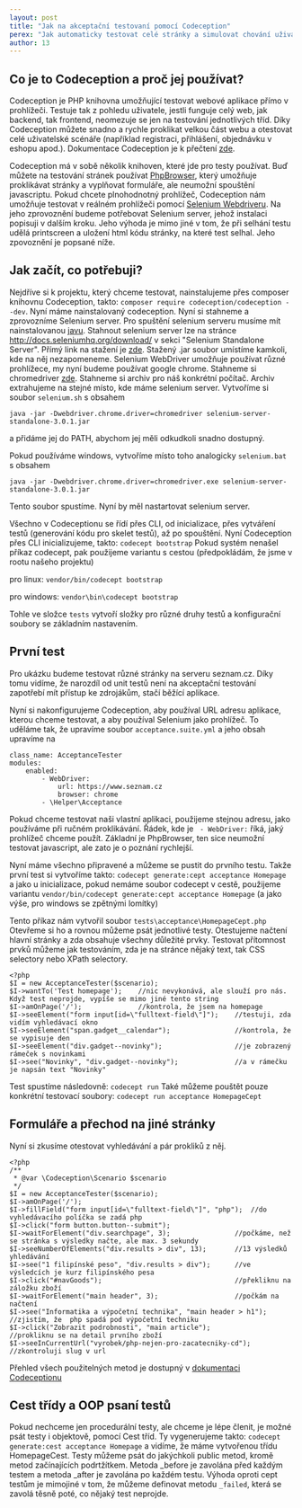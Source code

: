 ```yaml
---
layout: post
title: "Jak na akceptační testovaní pomocí Codeception"
perex: "Jak automaticky testovat celé stránky a simulovat chování uživatele na webu pomocí Codeception"
author: 13
---
```


## Co je to Codeception a proč jej používat?

Codeception je PHP knihovna umožňující testovat webové aplikace přímo v prohlížeči. Testuje tak z pohledu uživatele, 
jestli funguje celý web, jak backend, tak frontend, neomezuje se jen na testování jednotlivých tříd. Díky Codeception 
můžete snadno a rychle proklikat velkou část webu a otestovat celé uživatelské scénáře 
(například registraci, přihlášení, objednávku v eshopu apod.).
Dokumentace Codeception je k přečtení [zde](http://codeception.com/quickstart).

Codeception má v sobě několik knihoven, které jde pro testy používat. 
Buď můžete na testování stránek používat 
[PhpBrowser](http://codeception.com/docs-2.0/04-AcceptanceTests#PHP-Browser), který umožňuje proklikávat stránky a 
vyplňovat formuláře, ale neumožní spouštění javascriptu. 
Pokud chcete plnohodnotný prohlížeč, Codeception nám umožňuje testovat v reálném prohlížeči pomocí 
[Selenium Webdriveru](http://codeception.com/docs-2.0/04-AcceptanceTests#Selenium-WebDriver). 
Na jeho zprovoznění budeme potřebovat Selenium server, jehož instalaci popisuji v dalším kroku.
Jeho výhoda je mimo jiné v tom, že při selhání testu udělá printscreen a uložení html kódu stránky, na které test selhal. 
Jeho zpovoznění je popsané níže.

## Jak začít, co potřebuji?

Nejdříve si k projektu, který chceme testovat, nainstalujeme přes composer knihovnu Codeception, takto:
`composer require codeception/codeception --dev`.
Nyní máme nainstalovaný codeception. 
Nyní si stahneme a zprovozníme Selenium server. Pro spuštění selenium serveru musíme mít nainstalovanou 
[javu](https://java.com/en/download/). 
Stahnout selenium server lze na stránce http://docs.seleniumhq.org/download/ v sekci "Selenium Standalone Server".
Přímý link na stažení je [zde](https://goo.gl/Lyo36k).
Stažený .jar soubor umístíme kamkoli, kde na něj nezapomeneme.
Selenium WebDriver umožňuje používat různé prohlížece, my nyní budeme používat google chrome. 
Stahneme si chromedriver [zde](https://sites.google.com/a/chromium.org/chromedriver/downloads).
Stahneme si archiv pro náš konkrétní počítač. 
Archiv extrahujeme na stejné místo, kde máme selenium server. 
Vytvoříme si soubor `selenium.sh` s obsahem
```
java -jar -Dwebdriver.chrome.driver=chromedriver selenium-server-standalone-3.0.1.jar
```
a přidáme jej do PATH, abychom jej měli odkudkoli snadno dostupný.

Pokud používáme windows, vytvoříme místo toho analogicky `selenium.bat` s obsahem
```
java -jar -Dwebdriver.chrome.driver=chromedriver.exe selenium-server-standalone-3.0.1.jar
```

Tento soubor spustíme. Nyní by měl nastartovat selenium server. 

Všechno v Codeceptionu se řídí přes CLI, od inicializace, přes vytváření testů (generování kódu pro skelet testů), 
až po spouštění.
Nyní Codeception přes CLI inicializujeme, takto:
`codecept bootstrap`
Pokud systém nenašel příkaz codecept, pak použijeme variantu s cestou (předpokládám, že jsme v rootu našeho projektu)

pro linux: `vendor/bin/codecept bootstrap`

pro windows: `vendor\bin\codecept bootstrap`

Tohle ve složce `tests` vytvoří složky pro různé druhy testů a konfigurační soubory se základním nastavením.

## První test

Pro ukázku budeme testovat různé stránky na serveru seznam.cz. Díky tomu vidíme, že narozdíl od unit testů není 
na akceptační testování zapotřebí mít přístup ke zdrojákům, stačí běžící aplikace.

Nyní si nakonfigurujeme Codeception, aby používal URL adresu aplikace, kterou chceme testovat, a aby používal Selenium 
jako prohlížeč. To uděláme tak, že upravíme soubor `acceptance.suite.yml` a jeho obsah upravíme na
```
class_name: AcceptanceTester
modules:
    enabled:
        - WebDriver:
            url: https://www.seznam.cz
            browser: chrome
        - \Helper\Acceptance
```

Pokud chceme testovat naši vlastní aplikaci, použijeme stejnou adresu, jako používáme při ručném proklikávání. 
Řádek, kde je ` - WebDriver:` říká, jaký prohlížeč chceme použít. Základní je PhpBrowser, ten sice neumožní testovat 
javascript, ale zato je o poznání rychlejší.

Nyní máme všechno připravené a můžeme se pustit do prvního testu.
Takže první test si vytvoříme takto:
`codecept generate:cept acceptance Homepage`
a jako u inicializace, pokud nemáme soubor codecept v cestě, použijeme variantu
`vendor/bin/codecept generate:cept acceptance Homepage` 
(a jako výše, pro windows se zpětnými lomítky)

Tento příkaz nám vytvořil soubor `tests\acceptance\HomepageCept.php`
Otevřeme si ho a rovnou můžeme psát jednotlivé testy. Otestujeme načtení hlavní stránky a 
zda obsahuje všechny důležité prvky.
Testovat přítomnost prvků můžeme jak testováním, zda je na stránce nějaký text, tak CSS selectory nebo XPath selectory.
```
<?php
$I = new AcceptanceTester($scenario);
$I->wantTo('Test homepage');    //nic nevykonává, ale slouží pro nás. Když test neprojde, vypíše se mimo jiné tento string
$I->amOnPage('/');              //kontrola, že jsem na homepage
$I->seeElement("form input[id=\"fulltext-field\"]");    //testuji, zda vidím vyhledávací okno
$I->seeElement("span.gadget__calendar");                //kontrola, že se vypisuje den
$I->seeElement("div.gadget--novinky");                  //je zobrazený rámeček s novinkami
$I->see("Novinky", "div.gadget--novinky");              //a v rámečku je napsán text "Novinky"
```

Test spustíme následovně:
`codecept run`
Také můžeme pouštět pouze konkrétní testovací soubory:
`codecept run acceptance HomepageCept`

## Formuláře a přechod na jiné stránky

Nyní si zkusíme otestovat vyhledávání a pár prokliků z něj.
```
<?php
/**
 * @var \Codeception\Scenario $scenario
 */
$I = new AcceptanceTester($scenario);
$I->amOnPage('/');
$I->fillField("form input[id=\"fulltext-field\"]", "php");  //do vyhledávacího políčka se zadá php
$I->click("form button.button--submit");
$I->waitForElement("div.searchpage", 3);                //počkáme, než se stránka s výsledky načte, ale max. 3 sekundy
$I->seeNumberOfElements("div.results > div", 13);       //13 výsledků yhledávání
$I->see("1 filipínské peso", "div.results > div");      //ve výsledcích je kurz filipínského pesa
$I->click("#navGoods");                                 //překliknu na záložku zboží
$I->waitForElement("main header", 3);                   //počkám na načtení
$I->see("Informatika a výpočetní technika", "main header > h1");    //zjistím, že  php spadá pod výpočetní techniku
$I->click("Zobrazit podrobnosti", "main article");                  //prokliknu se na detail prvního zboží
$I->seeInCurrentUrl("vyrobek/php-nejen-pro-zacatecniky-cd");        //zkontroluji slug v url
```

Přehled všech použitelných metod je dostupný v [dokumentaci Codeceptionu](http://codeception.com/docs/modules/WebDriver)

## Cest třídy a OOP psaní testů

Pokud nechceme jen procedurální testy, ale chceme je lépe členit, je možné psát testy i objektově, pomocí Cest tříd.
Ty vygenerujeme takto: `codecept generate:cest acceptance Homepage` a vidíme, že máme vytvořenou třídu HomepageCest. 
Testy můžeme psát do jakýchkoli public metod, kromě metod začínajících podrtžítkem. Metoda _before je 
zavolána před každým testem a metoda _after je zavolána po každém testu. Výhoda oproti cept testům je mimojiné v tom, 
že můžeme definovat metodu `_failed`, která se zavolá těsně poté, co nějaký test neprojde.
